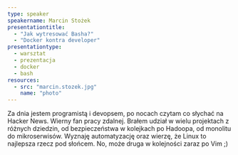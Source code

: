 ```yaml
---
type: speaker
speakername: Marcin Stożek
presentationtitle: 
  - "Jak wytresować Basha?"
  - "Docker kontra developer"
presentationtype: 
  - warsztat
  - prezentacja 
  - docker
  - bash
resources:
  - src: "marcin.stozek.jpg"
    name: "photo"
---
```


Za dnia jestem programistą i devopsem, po nocach czytam co słychać na Hacker News. Wierny fan pracy zdalnej. Brałem udział w wielu projektach z różnych dziedzin, od bezpieczeństwa w kolejkach po Hadoopa, od monolitu do mikroserwisów.
Wyznaję automatyzację oraz wierzę, że Linux to najlepsza rzecz pod słońcem. No, może druga w kolejności zaraz po Vim ;)